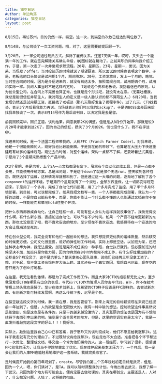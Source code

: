 ```yaml
---
title: 猫空日记
Author: 单边角落
categories: 猫空日记
layout: post
---
```

	8月15日，再访苏州，目的仍然一样，猫空。这一次，到猫空的次数已经达到两位数了。

	8月14日，与公司谈了一次工资问题。哦，对了，这里需要前提回顾一下。

	3月20日，上一家公司通过裁员方式，解除了雇佣关系。还差7天满一年，哎呀，又失去一个能满一年的工作。就在签完解除关系确认单后，QQ图标就在跳动了。之前离职的同事向我介绍工作，于是，第一次走了一次非常规求职流程。20号，星期五，23号，星期一，面试，因为关系，当场发了offer。当时投简历的时候就说了期望薪资，所以面试的时候也表明这个数字，于是，老板给的口头协议是试用期1个月，期间降2K。20号，工资发放日，发上一个月的，略坑。当时签合同的时候，因为是介绍进来的，就没有纠结太多，按照常规合同，试用期俩个月，试用和实际一样。我问人事当时不是这样约定的，  7她说这个要和老板说。我抱着信任的原则，认为创业型公司，在合同上不完善也算正常，也就是走个形式吧，就没有太在意。（无需吐槽我，我总是能很信任非陌生人，我对陌生人的定义是一级人脉认识的都不算陌生人。）6月20号，当我发现仍然还是试用期工资，直接找了老板谈（那几天刚好发生了携程事件）。过了几天，CTO找我谈，表示3个月后看我能力再说。当场就表示他们可以我的backup了。于是俩BOSS出差回来后找我单独谈了一次，表示8月14号作为最后谈判日，以决定我是去是留。

	前提回顾完毕，回归正题。谈判结果，同意我那2K的调整，但是是从8月份开始算，那就是说9月20号才能拿到这2K了。因为自己的信任，损失了3个月的2K，倒也没什么了。我不在乎这6K。

	我进来的时候，是一个法国工程师带我的，人称FFC（Franch Farmer Coder）。对我来说，他是一个很能倒腾的人，刚好我也比较能倒腾。于是我在他的带领下，也算是在大压力下快速重建现有坑爹的运维规范。刚进去的时候，对整个运维，架构一点都不了解，还要听着法式英语，于是用了3个星期来熟悉整个产品环境。

	这3个星期，甚是坑爹，上个SA一点文档都没有留下，虽然有个自动化运维工具，但是一点都不会用，只能使用传统方案。总是出问题，不是这个down了就是那个无法run。整天收到各种抱怨，既然选择了运维，这种情况早就预料到了。但是通过这一大堆的问题，逐渐地了解到了各个component的运行环境。于是第四个星期就有了一个规划，全部东西重做，让一切都变得规范起来。于是用了一个多月，完成了自动化代码部署，用了1个多月完成了监控，用了半个多月环境部署。到目前，可以说都完成了。如果我把文档写一些，一个人事都能完成部署，我认为一个好的运维，不是你自己能有多牛，而是，你能不能让一个什么都不懂的人也能通过文档在你不在的时候，一样能轻而易举地hold住整个环境。

	把什么东西都做成自动化，让自己轻松一点，可能有些人会认为这样我就没事做了。我倒觉得没什么啊，有什么新东西，直接加进自动化，可以节省不少时间。如果一个产品不经常更新新的东西，那也太没意思了吧，我不喜欢安逸的地方，至少现在不喜欢安逸，我感觉待在一个安逸的地方会让我崩溃至死的。

	待在创业型公司，我完全没有和他们一起创业的想法，我只想提供更优质的运维质量，然后移交的时候更方便。公司文化很重要，说好的弹性制工作时间，实际上却是空话。以加班为荣，还把这种状态奉为神，我无法接受。加班是完不成任务的一种手段，自觉执行就行。没必要加班的时候坚决不加，加班只是你能力弱，因为你竟然在8小时内都完不成工作，有什么好炫耀加班的？公积金5个月没交了，这不是坑爹么？整天拿核心团队说事，说他们已经两三年没拿工资了。哦，对不起，我不拿工资会饿死在大街上的。其实还有一个真实原因，我想自己创业，现在吃的苦只是为了创业打地基。

	在这里，我无法看到激情，都是为了完成工作而工作。而且大家对CTO的抱怨都无比之大，至少我没发现CTO在哪里有出众的表现，写代码？CTO作为管理人员你去写代码，WTF，你不在技术管理上领头我也是醉了。至少在技术创新上，我希望的CTO样子应该是FFC那样的。去尝试新东西，有创新才能可持续发展啊。再这么传统下去，迟早是个死。

	在猫空敲这段文字的时候，我一直在想，我是否要留下。刚来上海定的目标薪资现在来说已经提前一年达到了。但是，人的欲望是会无限放大的，我有一种冲破的想法。控制欲望这件事虽然说是能做到，但是这也是有条件的。只是干的越来越没激情了，其实涨薪的想法也是因为有不想继续待下去而引申出来的吧。猫空是个适合思考的地方，但是，这里的空调实在是太冷了，我是一直发抖着敲完这段文字的好么！！！我好冷。

	实际上，敲到这里我自己心中已有答案，我宁愿昨天的谈判没成功，他们不愿意给我涨那2k。这样子我走就有充分的理由了。不过既然说肯给我那2k，现在走也不太合适。准备把各个环节都进行一次优化，整理成文档，移交给一个肯为他们拼命的人。这一段经历，学习到了很多，很感谢FFC给我的压力，让我马不停蹄地做出了优化。现在维护起来基本无压力了。一个月后，我一定会让我们的人事MM也能轻易地维护这一套系统，我就完美收官了。

	是时候要开始我的第四年规划了，create。尽管我的第二个五年规划初定目标是武汉，但是，因为一个人，嗯，你们猜对了，是TA。我可以随时调整我的计划。今晚出发去武汉，我想了解一下武汉。只因为那个地方有可能会去，便肯定要去做功课的。其实在哪创业，主要还是人，人对了，什么都没问题，人错了，必将输的彻底。
